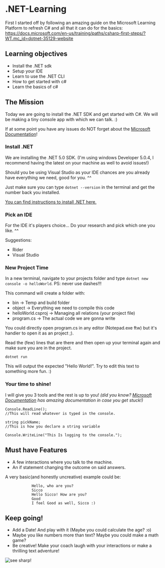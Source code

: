 # .NET-Learning

First I started off by following an amazing guide on the Microsoft Learning Platform to refresh C# and all that it can do for the basics: 
https://docs.microsoft.com/en-us/training/paths/csharp-first-steps/?WT.mc_id=dotnet-35129-website

## Learning objectives
- Install the .NET sdk
- Setup your IDE
- Learn to use the .NET CLI
- How to get started with c#
- Learn the basics of c#

## The Mission
Today we are going to install the .NET SDK and get started with C#. 
We will be making a tiny console app with which we can talk. :)

If at some point you have any issues do NOT forget about the [Microsoft Documentation](https://docs.microsoft.com/)!

### Install .NET
We are installing the .NET 5.0 SDK. (I'm using windows Developer 5.0.4, I recommend having the latest on your machine as well to avoid issues!)

Should you be using Visual Studio as your IDE chances are you already have everything we need, good for you. ^^

Just make sure you can type ``dotnet --version`` in the terminal and get the number back you installed. 

[You can find instructions to install .NET here.](https://docs.microsoft.com/en-us/dotnet/core/sdk#acquiring-the-net-sdk)


### Pick an IDE
For the IDE it's players choice... Do your research and pick which one you like. ^^

Suggestions: 
 - Rider
 - Visual Studio

### New Project Time
In a new terminal, navigate to your projects folder and type ``dotnet new console -o helloWorld``. PS: never use dashes!!!

This command will create a folder with:
 - bin -> Temp and build folder
 - object -> Everything we need to compile this code
 - helloWorld.csproj -> Managing all relations (your project file)
 - program.cs -> The actual code we are gonna write

You could directly open program.cs in any editor (Notepad.exe ftw) but it's handier to open it as an project ;).

Read the (few) lines that are there and then open up your terminal again and make sure you are in the project.

 ``dotnet run``

This will output the expected "Hello World!". Try to edit this text to something more fun. :)

### Your time to shine!
I will give you 3 tools and the rest is up to you! *(did you know? [Microsoft Documentation](https://docs.microsoft.com/) has amazing documentation in case you get stuck!)*

```
Console.ReadLine(); 
//This will read whatever is typed in the console. 
```

```
string pickName; 
//This is how you declare a string variable 
```

```
Console.WriteLine("This Is logging to the console."); 
```

## Must have Features
- A few interactions where you talk to the machine.
- An if statement changing the outcome on said answers.

A very basic(and honestly uncreative) example could be:
```
            Hello, who are you?
            Sicco
            Hello Sicco! How are you?
            Good
            I feel Good as well, Sicco :)
```

## Keep going!
- Add a Date! And play with it (Maybe you could calculate the age? :o)
- Maybe you like numbers more than text? Maybe you could make a math game?
- Be creative! Make your coach laugh with your interactions or make a thrilling text adventure!


![see sharp!](https://media.giphy.com/media/KB7Moe2Oj0BXeDjvDp/giphy.gif)
